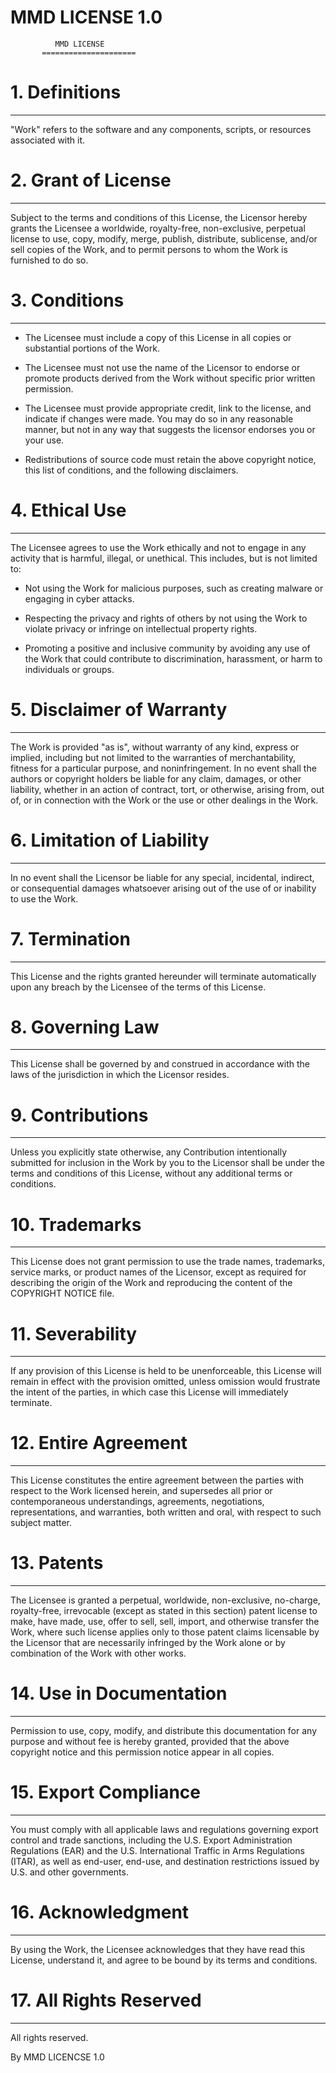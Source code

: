 # MMD LICENSE 1.0

              MMD LICENSE
           =====================

# 1. Definitions

---------------

"Work" refers to the software and any components, scripts, or resources associated with it.

# 2. Grant of License

-------------------

Subject to the terms and conditions of this License, the Licensor hereby grants the Licensee a worldwide, royalty-free, non-exclusive, perpetual license to use, copy, modify, merge, publish, distribute, sublicense, and/or sell copies of the Work, and to permit persons to whom the Work is furnished to do so.

# 3. Conditions

-------------

- The Licensee must include a copy of this License in all copies or substantial portions of the Work.

- The Licensee must not use the name of the Licensor to endorse or promote products derived from the Work without specific prior written permission.

- The Licensee must provide appropriate credit, link to the license, and indicate if changes were made. You may do so in any reasonable manner, but not in any way that suggests the licensor endorses you or your use.

- Redistributions of source code must retain the above copyright notice, this list of conditions, and the following disclaimers.

# 4. Ethical Use

--------------

The Licensee agrees to use the Work ethically and not to engage in any activity that is harmful, illegal, or unethical. This includes, but is not limited to:

- Not using the Work for malicious purposes, such as creating malware or engaging in cyber attacks.

- Respecting the privacy and rights of others by not using the Work to violate privacy or infringe on intellectual property rights.

- Promoting a positive and inclusive community by avoiding any use of the Work that could contribute to discrimination, harassment, or harm to individuals or groups.

# 5. Disclaimer of Warranty

-------------------------

The Work is provided "as is", without warranty of any kind, express or implied, including but not limited to the warranties of merchantability, fitness for a particular purpose, and noninfringement. In no event shall the authors or copyright holders be liable for any claim, damages, or other liability, whether in an action of contract, tort, or otherwise, arising from, out of, or in connection with the Work or the use or other dealings in the Work.

# 6. Limitation of Liability

--------------------------

In no event shall the Licensor be liable for any special, incidental, indirect, or consequential damages whatsoever arising out of the use of or inability to use the Work.

# 7. Termination

--------------

This License and the rights granted hereunder will terminate automatically upon any breach by the Licensee of the terms of this License.

# 8. Governing Law

----------------

This License shall be governed by and construed in accordance with the laws of the jurisdiction in which the Licensor resides.

# 9. Contributions

----------------

Unless you explicitly state otherwise, any Contribution intentionally submitted for inclusion in the Work by you to the Licensor shall be under the terms and conditions of this License, without any additional terms or conditions.

# 10. Trademarks

--------------

This License does not grant permission to use the trade names, trademarks, service marks, or product names of the Licensor, except as required for describing the origin of the Work and reproducing the content of the COPYRIGHT NOTICE file.

# 11. Severability

----------------

If any provision of this License is held to be unenforceable, this License will remain in effect with the provision omitted, unless omission would frustrate the intent of the parties, in which case this License will immediately terminate.

# 12. Entire Agreement

--------------------

This License constitutes the entire agreement between the parties with respect to the Work licensed herein, and supersedes all prior or contemporaneous understandings, agreements, negotiations, representations, and warranties, both written and oral, with respect to such subject matter.

# 13. Patents

-----------

The Licensee is granted a perpetual, worldwide, non-exclusive, no-charge, royalty-free, irrevocable (except as stated in this section) patent license to make, have made, use, offer to sell, sell, import, and otherwise transfer the Work, where such license applies only to those patent claims licensable by the Licensor that are necessarily infringed by the Work alone or by combination of the Work with other works.

# 14. Use in Documentation

------------------------

Permission to use, copy, modify, and distribute this documentation for any purpose and without fee is hereby granted, provided that the above copyright notice and this permission notice appear in all copies.

# 15. Export Compliance

---------------------

You must comply with all applicable laws and regulations governing export control and trade sanctions, including the U.S. Export Administration Regulations (EAR) and the U.S. International Traffic in Arms Regulations (ITAR), as well as end-user, end-use, and destination restrictions issued by U.S. and other governments.

# 16. Acknowledgment

-----------------

By using the Work, the Licensee acknowledges that they have read this License, understand it, and agree to be bound by its terms and conditions.

# 17. All Rights Reserved

-----------------------

All rights reserved.

By MMD LICENCSE 1.0